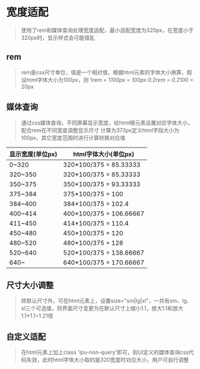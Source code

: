 # 宽度适配
> 使用了rem和媒体查询处理宽度适配，最小适配宽度为320px，在宽度小于320px时，显示样式会可能错乱

## rem
> rem是css尺寸单位，值是一个相对值，根据html元素的字体大小换算，假设html字体大小为100px，则
>   1rem = 1*100px = 100px
>   0.2rem = 0.2*100 = 20px 

## 媒体查询
> 通过css媒体查询，不同屏幕显示宽度，给html根元素设置对应字体大小，配合rem在不同宽度调整显示尺寸
> 计算为373px定义html字段大小为100px，其它宽度范围时进行计算转换对应值

显示宽度(单位px) | html字体大小(单位px)
---|---
0~320 | 320*100/375 = 85.33333
320~350 | 320*100/375 = 85.33333
350~375 | 350*100/375 = 93.33333
375~384 | 375*100/375 = 100
384~400 | 384*100/375 = 102.4
400~414 | 400*100/375 = 106.66667
411~450 | 414*100/375 = 110.4
450~480 | 450*100/375 = 120
480~520 | 480*100/375 = 128
520~640 | 520*100/375 = 138.66667
640~    | 640*100/375 = 170.66667

## 尺寸大小调整
> 除默认尺寸外，可在html元素上，设置size="sm|lg|xl"，一共有sm、lg、xl三个可选值，则界面尺寸变更为在默认尺寸上缩小1.1，放大1.1和放大1.1*1.1=1.21倍

## 自定义适配
> 在html元素上加上class 'ipu-non-query'即可，则UI定义的媒体查询css代码失效，此时html字体大小取的是320宽度时对应大小，用户可自行调整
